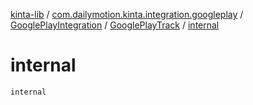 [kinta-lib](../../../index.md) / [com.dailymotion.kinta.integration.googleplay](../../index.md) / [GooglePlayIntegration](../index.md) / [GooglePlayTrack](index.md) / [internal](./internal.md)

# internal

`internal`